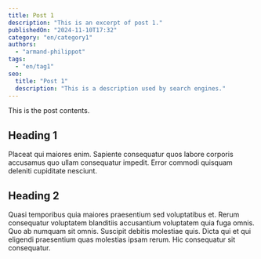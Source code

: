 ```yaml
---
title: Post 1
description: "This is an excerpt of post 1."
publishedOn: "2024-11-10T17:32"
category: "en/category1"
authors:
  - "armand-philippot"
tags:
  - "en/tag1"
seo:
  title: "Post 1"
  description: "This is a description used by search engines."
---
```


This is the post contents.

## Heading 1

Placeat qui maiores enim. Sapiente consequatur quos labore corporis accusamus quo ullam consequatur impedit. Error commodi quisquam deleniti cupiditate nesciunt.

## Heading 2

Quasi temporibus quia maiores praesentium sed voluptatibus et. Rerum consequatur voluptatem blanditiis accusantium voluptatem quia fuga omnis. Quo ab numquam sit omnis. Suscipit debitis molestiae quis. Dicta qui et qui eligendi praesentium quas molestias ipsam rerum. Hic consequatur sit consequatur.
